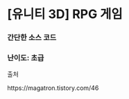 <h1> [유니티 3D] RPG 게임 </h1>
<h3> 간단한 소스 코드 </h3>
<h3> 난이도: 초급 </h3>
<p>출처</p>
<p>https://magatron.tistory.com/46</p>
